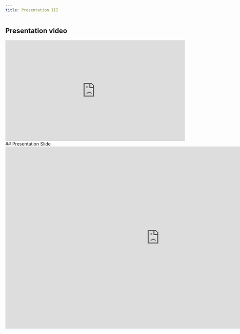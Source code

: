 ```yaml
---
title: Presentation III
---
```


## Presentation video
<iframe width="560" height="315" src="https://www.youtube.com/watch?v=SO6cIK69wg0" title="YouTube video player" frameborder="0" allow="accelerometer; autoplay; clipboard-write; encrypted-media; gyroscope; picture-in-picture" allowfullscreen></iframe>
## Presentation Slide
<iframe src="https://docs.google.com/presentation/d/e/2PACX-1vQVTLJHFhRZIdsq9Yd_J3NwY-HbspnxcL5d5Dm3Je7UDrML6OQoQarsOhUI5tW5sd2QUQIJrRAWRQX8/embed?start=false&loop=false&delayms=3000" frameborder="0" width="960" height="569" allowfullscreen="true" mozallowfullscreen="true" webkitallowfullscreen="true"></iframe>
